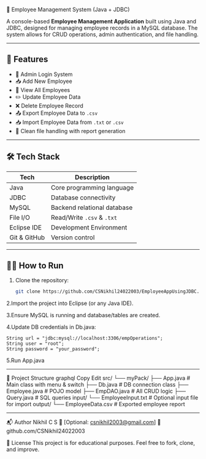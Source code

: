 🧾 Employee Management System (Java + JDBC)

A console-based **Employee Management Application** built using Java and JDBC, designed for managing employee records in a MySQL database. The system allows for CRUD operations, admin authentication, and file handling.

---

## 🚀 Features

- 🔐 Admin Login System
- 📥 Add New Employee
- 📄 View All Employees
- ✏️ Update Employee Data
- ❌ Delete Employee Record
- 📤 Export Employee Data to `.csv`
- 📥 Import Employee Data from `.txt` or `.csv`
- 📁 Clean file handling with report generation

---

## 🛠️ Tech Stack

| Tech        | Description                |
|-------------|----------------------------|
| Java        | Core programming language  |
| JDBC        | Database connectivity      |
| MySQL       | Backend relational database |
| File I/O    | Read/Write `.csv` & `.txt` |
| Eclipse IDE | Development Environment    |
| Git & GitHub| Version control            |

---

## 🧑‍💻 How to Run

1. Clone the repository:
   ```bash
   git clone https://github.com/CSNikhil24022003/EmployeeAppUsingJDBC.git

2.Import the project into Eclipse (or any Java IDE).

3.Ensure MySQL is running and database/tables are created.

4.Update DB credentials in Db.java:

	String url = "jdbc:mysql://localhost:3306/empOperations";
	String user = "root";
	String password = "your_password";

5.Run App.java

-----------------------
📁 Project Structure
graphql
Copy
Edit
src/
└── myPack/
    ├── App.java              # Main class with menu & switch
    ├── Db.java               # DB connection class
    ├── Employee.java         # POJO model
    ├── EmpDAO.java           # All CRUD logic
    ├── Query.java            # SQL queries
input/
└── EmployeeInput.txt         # Optional input file for import
output/
└── EmployeeData.csv          # Exported employee report

-----------------------
📬 Author
Nikhil C S
📧 [Optional: csnikhil2003@gmail.com]
🔗 github.com/CSNikhil24022003

📜 License
This project is for educational purposes. Feel free to fork, clone, and improve.